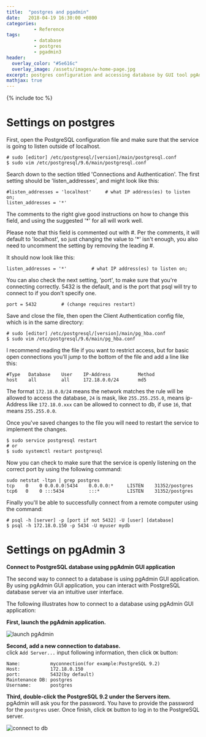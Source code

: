 ```yaml
---
title:  "postgres and pgadmin"
date:   2018-04-19 16:30:00 +0800
categories:
          - Reference
tags:          
          - database
          - postgres
          - pgadmin3
header:
  overlay_color: "#5e616c"
  overlay_image: /assets/images/w-home-page.jpg
excerpt: postgres configuration and accessing database by GUI tool pgAdmin.
mathjax: true
---
```


{% include toc %}

# Settings on postgres

First, open the PostgreSQL configuration file and make sure that the service 
is going to listen outside of localhost.  

```
# sudo [editor] /etc/postgresql/[version]/main/postgresql.conf
$ sudo vim /etc/postgresql/9.6/main/postgresql.conf
```

Search down to the section titled 'Connections and Authentication'. The first
 setting should be 'listen_addresses', and might look like this:
```
#listen_addresses = 'localhost'     # what IP address(es) to listen on;
listen_addresses = '*'
```

The comments to the right give good instructions on how to change this field,
 and using the suggested '*' for all will work well.

Please note that this field is commented out with #. Per the comments, it will
 default to 'localhost', so just changing the value to '*' isn't enough, you
  also need to uncomment the setting by removing the leading #.

It should now look like this:

```
listen_addresses = '*'         # what IP address(es) to listen on;
```
You can also check the next setting, 'port', to make sure that you're connecting
 correctly. 5432 is the default, and is the port that psql will try to connect
 to if you don't specify one. 

```
port = 5432         # (change requires restart)
```

Save and close the file, then open the Client Authentication config file, which
 is in the same directory:

```
# sudo [editor] /etc/postgresql/[version]/main/pg_hba.conf
$ sudo vim /etc/postgresql/9.6/main/pg_hba.conf
```

I recommend reading the file if you want to restrict access, but for basic open 
connections you'll jump to the bottom of the file and add a line like this:

```
#Type   Database    User    IP-Address          Method
host    all         all     172.18.0.0/24       md5
```
The format `172.18.0.0/24` means the network matches the rule will be allowed to
 access the database, `24` is mask, like `255.255.255.0`, means ip-Address like
 `172.18.0.xxx` can be allowed to connect to db, if use `16`, that means `255.255.0.0`.

Once you've saved changes to the file you will need to restart the service to implement
 the changes.
```
$ sudo service postgresql restart
# or
$ sudo systemctl restart postgresql
```

Now you can check to make sure that the service is openly listening on the correct port
 by using the following command:

```
sudo netstat -ltpn | grep postgres
tcp    0    0 0.0.0.0:5434    0.0.0.0:*     LISTEN    31352/postgres
tcp6   0    0 :::5434         :::*          LISTEN    31352/postgres

```

Finally you'll be able to successfully connect from a remote computer using the command:

```
# psql -h [server] -p [port if not 5432] -U [user] [database]
$ psql -h 172.18.0.150 -p 5434 -U myuser mydb
```

# Settings on pgAdmin 3

**Connect to PostgreSQL database using pgAdmin GUI application**

The second way to connect to a database is using pgAdmin GUI application. By using pgAdmin
 GUI application, you can interact with PostgreSQL database server via an intuitive user
  interface.

The following illustrates how to connect to a database using pgAdmin GUI application:

**First, launch the pgAdmin application.**

![launch pgAdmin](http://www.postgresqltutorial.com/wp-content/uploads/2012/08/Launch-pgAdmin.png)

**Second, add a new connection to database.**  
click `Add Server...` input following information, then click `OK` button:
```
Name:           myconnection(for example:PostgreSQL 9.2)
Host:           172.18.0.150
port:           5432(by default)
Maintenance DB: postgres
Username:       postgres
```

**Third, double-click the PostgreSQL 9.2 under the Servers item.**  
pgAdmin will ask you for the password. You have to provide the password
 for the `postgres` user. Once finish, click `OK` button to log in to the
 PostgreSQL server.

![connect to db](http://www.postgresqltutorial.com/wp-content/uploads/2012/08/pgAdmin-Enter-Password.png)

